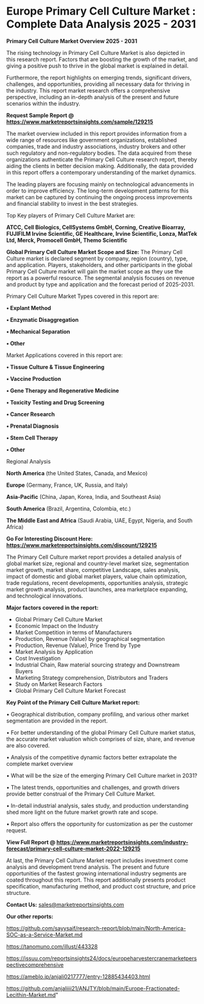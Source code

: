 # Europe Primary Cell Culture Market : Complete Data Analysis 2025 - 2031

<Strong> Primary Cell Culture Market Overview 2025 - 2031</strong>

The rising technology in Primary Cell Culture Market is also depicted in this research report. Factors that are boosting the growth of the market, and giving a positive push to thrive in the global market is explained in detail.

Furthermore, the report highlights on emerging trends, significant drivers, challenges, and opportunities, providing all necessary data for thriving in the industry. This report market research offers a comprehensive perspective, including an in-depth analysis of the present and future scenarios within the industry.

<strong>Request Sample Report @ <a href=https://www.marketreportsinsights.com/sample/129215>https://www.marketreportsinsights.com/sample/129215</a></strong>

The market overview included in this report provides information from a wide range of resources like government organizations, established companies, trade and industry associations, industry brokers and other such regulatory and non-regulatory bodies. The data acquired from these organizations authenticate the Primary Cell Culture research report, thereby aiding the clients in better decision making. Additionally, the data provided in this report offers a contemporary understanding of the market dynamics.

The leading players are focusing mainly on technological advancements in order to improve efficiency. The long-term development patterns for this market can be captured by continuing the ongoing process improvements and financial stability to invest in the best strategies.

Top Key players of Primary Cell Culture Market are:

<strong>ATCC, Cell Biologics, CellSystems GmbH, Corning, Creative Bioarray, FUJIFILM Irvine Scientific, GE Healthcare, Irvine Scientific, Lonza, MatTek Ltd, Merck, Promocell GmbH, Themo Scientific</strong>

<strong><b>Global Primary Cell Culture Market Scope and Size:</b></strong>
The Primary Cell Culture market is declared segment by company, region (country), type, and application. Players, stakeholders, and other participants in the global Primary Cell Culture market will gain the market scope as they use the report as a powerful resource. The segmental analysis focuses on revenue and product by type and application and the forecast period of 2025-2031.

Primary Cell Culture Market Types covered in this report are:

<strong>• Explant Method

• Enzymatic Disaggregation

• Mechanical Separation

• Other</strong>

Market Applications covered in this report are:

<strong>• Tissue Culture & Tissue Engineering

• Vaccine Production

• Gene Therapy and Regenerative Medicine

• Toxicity Testing and Drug Screening

• Cancer Research

• Prenatal Diagnosis

• Stem Cell Therapy

• Other</strong> 

Regional Analysis

<strong>North America</strong> (the United States, Canada, and Mexico)

<strong>Europe</strong> (Germany, France, UK, Russia, and Italy)

<strong>Asia-Pacific</strong> (China, Japan, Korea, India, and Southeast Asia)

<strong>South America</strong> (Brazil, Argentina, Colombia, etc.)

<strong>The Middle East and Africa</strong> (Saudi Arabia, UAE, Egypt, Nigeria, and South Africa)

<strong>Go For Interesting Discount Here: <a href=https://www.marketreportsinsights.com/discount/129215>https://www.marketreportsinsights.com/discount/129215</a></strong>

The Primary Cell Culture market report provides a detailed analysis of global market size, regional and country-level market size, segmentation market growth, market share, competitive Landscape, sales analysis, impact of domestic and global market players, value chain optimization, trade regulations, recent developments, opportunities analysis, strategic market growth analysis, product launches, area marketplace expanding, and technological innovations.

<strong><b>Major factors covered in the report:</b></strong>
<ul>
  <li>Global Primary Cell Culture Market </li>
  <li>Economic Impact on the Industry</li>
  <li>Market Competition in terms of Manufacturers</li>
  <li>Production, Revenue (Value) by geographical segmentation</li>
  <li>Production, Revenue (Value), Price Trend by Type</li>
  <li>Market Analysis by Application</li>
  <li>Cost Investigation</li>
  <li>Industrial Chain, Raw material sourcing strategy and Downstream Buyers</li>
  <li>Marketing Strategy comprehension, Distributors and Traders</li>
  <li>Study on Market Research Factors</li>
  <li>Global Primary Cell Culture Market Forecast</li>
</ul>

<strong><b>Key Point of the Primary Cell Culture Market report:</b></strong>

• Geographical distribution, company profiling, and various other market segmentation are provided in the report.

• For better understanding of the global Primary Cell Culture market status, the accurate market valuation which comprises of size, share, and revenue are also covered.

• Analysis of the competitive dynamic factors better extrapolate the complete market overview

• What will be the size of the emerging Primary Cell Culture market in 2031?

• The latest trends, opportunities and challenges, and growth drivers provide better construal of the Primary Cell Culture Market.

• In-detail industrial analysis, sales study, and production understanding shed more light on the future market growth rate and scope.

• Report also offers the opportunity for customization as per the customer request.

<strong><b>View Full Report @ <a href=https://www.marketreportsinsights.com/industry-forecast/primary-cell-culture-market-2022-129215>https://www.marketreportsinsights.com/industry-forecast/primary-cell-culture-market-2022-129215</a></b></strong>


At last, the Primary Cell Culture Market report includes investment come analysis and development trend analysis. The present and future opportunities of the fastest growing international industry segments are coated throughout this report. This report additionally presents product specification, manufacturing method, and product cost structure, and price structure.

<strong>Contact Us:</strong>
sales@marketreportsinsights.com

<strong>Our other reports:</strong>

<a href=https://github.com/sayysaif/research-report/blob/main/North-America-SOC-as-a-Service-Market.md>https://github.com/sayysaif/research-report/blob/main/North-America-SOC-as-a-Service-Market.md</a>

<a href=https://tanomuno.com/illust/443328>https://tanomuno.com/illust/443328</a>

<a href=https://issuu.com/reportsinsights24/docs/europeharvestercranemarketperspectivecomprehensive>https://issuu.com/reportsinsights24/docs/europeharvestercranemarketperspectivecomprehensive</a>

<a href=https://ameblo.jp/anjali0217777/entry-12885434403.html>https://ameblo.jp/anjali0217777/entry-12885434403.html</a>

<a href=https://github.com/anjaliiii21/ANJTY/blob/main/Europe-Fractionated-Lecithin-Market.md>https://github.com/anjaliiii21/ANJTY/blob/main/Europe-Fractionated-Lecithin-Market.md</a>"
